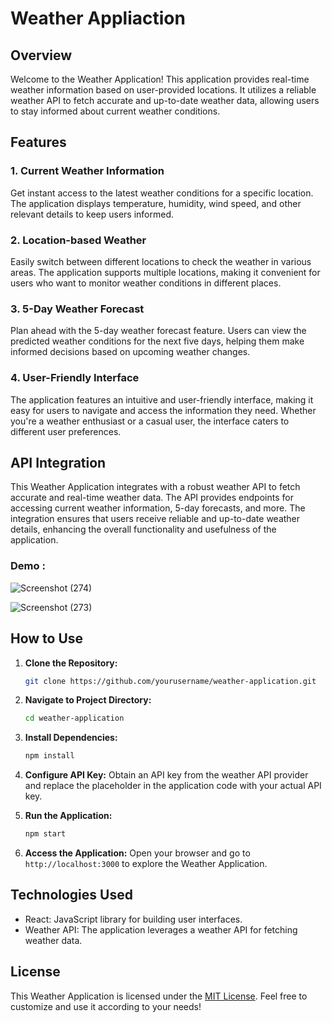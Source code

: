 # Weather Appliaction

## Overview

Welcome to the Weather Application! This application provides real-time weather information based on user-provided locations. It utilizes a reliable weather API to fetch accurate and up-to-date weather data, allowing users to stay informed about current weather conditions.

## Features

### 1. Current Weather Information

Get instant access to the latest weather conditions for a specific location. The application displays temperature, humidity, wind speed, and other relevant details to keep users informed.

### 2. Location-based Weather

Easily switch between different locations to check the weather in various areas. The application supports multiple locations, making it convenient for users who want to monitor weather conditions in different places.

### 3. 5-Day Weather Forecast

Plan ahead with the 5-day weather forecast feature. Users can view the predicted weather conditions for the next five days, helping them make informed decisions based on upcoming weather changes.

### 4. User-Friendly Interface

The application features an intuitive and user-friendly interface, making it easy for users to navigate and access the information they need. Whether you're a weather enthusiast or a casual user, the interface caters to different user preferences.

## API Integration

This Weather Application integrates with a robust weather API to fetch accurate and real-time weather data. The API provides endpoints for accessing current weather information, 5-day forecasts, and more. The integration ensures that users receive reliable and up-to-date weather details, enhancing the overall functionality and usefulness of the application.

### Demo : 

![Screenshot (274)](https://github.com/RSN601KRI/technojam-task-web-dev/assets/106860359/49d3cc8c-e3a2-4c98-8b06-15d4bf21a761)

![Screenshot (273)](https://github.com/RSN601KRI/technojam-task-web-dev/assets/106860359/52043472-761b-4e4f-b610-b19f9e4ccbf7)

## How to Use

1. **Clone the Repository:**
   ```bash
   git clone https://github.com/yourusername/weather-application.git
   ```

2. **Navigate to Project Directory:**
   ```bash
   cd weather-application
   ```

3. **Install Dependencies:**
   ```bash
   npm install
   ```

4. **Configure API Key:**
   Obtain an API key from the weather API provider and replace the placeholder in the application code with your actual API key.

5. **Run the Application:**
   ```bash
   npm start
   ```

6. **Access the Application:**
   Open your browser and go to `http://localhost:3000` to explore the Weather Application.

## Technologies Used

- React: JavaScript library for building user interfaces.
- Weather API: The application leverages a weather API for fetching weather data.

## License

This Weather Application is licensed under the [MIT License](LICENSE.md). Feel free to customize and use it according to your needs!
